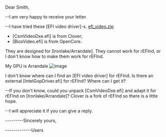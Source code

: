 Dear Smith,

--I am very happy to receive your letter.

--I have tried these [EFI video driver]-s. [efi_video.zip](https://github.com/dakanji/RefindPlus/files/10474713/efi_video.zip)
 - [CsmVideoDxe.efi] is from Clover;
 - [BiosVideo.efi] is from OpenCore.

They are designed for [Ironlake/Arrandale].
They cannot work for rEFInd, or I don't know how to make them work for rEFInd.

My GPU is Arrandale
![image](https://user-images.githubusercontent.com/69227436/213923710-120c5a02-30ea-4005-b2fe-c8e9adc7b6d7.png)

I don't know where can I find an [EFI video driver] for rEFInd. Is there an external [IntelGopDriver.efi] for rEFInd? Where can I get it?

--If you don't know, could you unpack [CsmVideoDxe.efi] and adapt it for rEFInd on [Ironlake/Arrandale]? Clover is a fork of rEFInd so there is a little hope.

--I will appreciate it if you can give a reply.

---------Sincerely yours,

-------------Users
